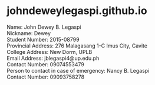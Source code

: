 # johndeweylegaspi.github.io

<html>
  <head>
    <title>Personal Information</title>
  </head>
  <body>
  Name: John Dewey B. Legaspi<br>
  Nickname: Dewey<br>
  Student Number: 2015-08799<br>
  Provincial Address: 276 Malagasang 1-C Imus City, Cavite<br>
  College Address: New Dorm, UPLB<br>
  Email Address: jblegaspi4@up.edu.ph<br>
  Contact Number: 09074553479<br>
  Person to contact in case of emergency: Nancy B. Legaspi<br>
  Contact Number: 09093758278<br>
  </body>
</html>
